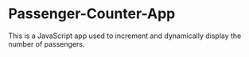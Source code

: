 # Passenger-Counter-App

This is a JavaScript app used to increment and dynamically display the number of passengers.
